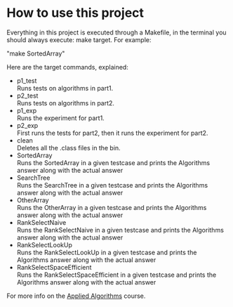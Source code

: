 # How to use this project

Everything in this project is executed through a Makefile, in the terminal you should always execute:
make target. For example:

"make SortedArray"

Here are the target commands, explained:

* p1_test  
Runs tests on algorithms in part1.
* p2_test  
Runs tests on algorithms in part2.
* p1_exp  
Runs the experiment for part1.
* p2_exp  
First runs the tests for part2, then it runs the experiment for part2.
* clean  
Deletes all the .class files in the bin.
* SortedArray  
Runs the SortedArray in a given testcase and prints the Algorithms answer along with the actual answer
* SearchTree  
Runs the SearchTree in a given testcase and prints the Algorithms answer along with the actual answer
* OtherArray  
Runs the OtherArray in a given testcase and prints the Algorithms answer along with the actual answer
* RankSelectNaive  
Runs the RankSelectNaive in a given testcase and prints the Algorithms answer along with the actual answer
* RankSelectLookUp  
Runs the RankSelectLookUp in a given testcase and prints the Algorithms answer along with the actual answer
* RankSelectSpaceEfficient  
Runs the RankSelectSpaceEfficient in a given testcase and prints the Algorithms answer along with the actual answer

For more info on the [Applied Algorithms](https://learnit.itu.dk/local/coursebase/view.php?ciid=485) course.

